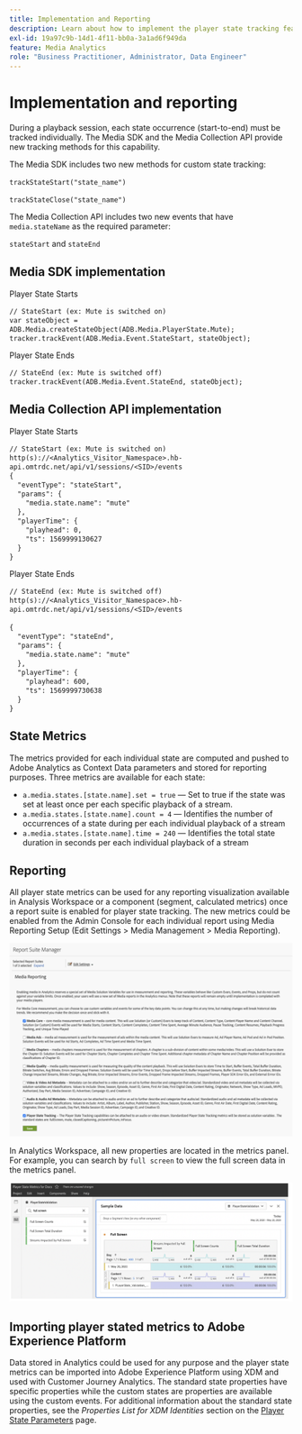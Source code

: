 ```yaml
---
title: Implementation and Reporting
description: Learn about how to implement the player state tracking feature including .
exl-id: 19a97c9b-14d1-4f11-bb0a-3a1ad6f949da
feature: Media Analytics
role: "Business Practitioner, Administrator, Data Engineer"
---
```

# Implementation and reporting

During a playback session, each state occurrence (start-to-end) must be tracked individually. The Media SDK and the Media Collection API provide new tracking methods for this capability.

The Media SDK includes two new methods for custom state tracking:

`trackStateStart("state_name")`

`trackStateClose("state_name")`


The Media Collection API includes two new events that have `media.stateName` as the required parameter:

`stateStart` and `stateEnd`

## Media SDK implementation

Player State Starts

```
// StateStart (ex: Mute is switched on)
var stateObject = ADB.Media.createStateObject(ADB.Media.PlayerState.Mute);
tracker.trackEvent(ADB.Media.Event.StateStart, stateObject);
```

Player State Ends

```
// StateEnd (ex: Mute is switched off)
tracker.trackEvent(ADB.Media.Event.StateEnd, stateObject);
```


## Media Collection API implementation

Player State Starts

```
// StateStart (ex: Mute is switched on)
http(s)://<Analytics_Visitor_Namespace>.hb-api.omtrdc.net/api/v1/sessions/<SID>/events
{
  "eventType": "stateStart",
  "params": {
    "media.state.name": "mute"
  },
  "playerTime": {
    "playhead": 0,
    "ts": 1569999130627
  }
}
```

Player State Ends

```
// StateEnd (ex: Mute is switched off)
http(s)://<Analytics_Visitor_Namespace>.hb-api.omtrdc.net/api/v1/sessions/<SID>/events

{
  "eventType": "stateEnd",
  "params": {
    "media.state.name": "mute"
  },
  "playerTime": {
    "playhead": 600,
    "ts": 1569999730638
  }
}
```

## State Metrics

The metrics provided for each individual state are computed and pushed to Adobe Analytics as Context Data parameters and stored for reporting purposes. Three metrics are available for each state:

* `a.media.states.[state.name].set = true` — Set to true if the state was set at least once per each specific playback of a stream.
* `a.media.states.[state.name].count = 4` — Identifies the number of occurrences of a state during per each individual playback of a stream
* `a.media.states.[state.name].time = 240` — Identifies the total state duration in seconds per each individual playback of a stream

## Reporting

All player state metrics can be used for any reporting visualization available in Analysis Workspace or a component (segment, calculated metrics) once a report suite is enabled for player state tracking. The new metrics could be enabled from the Admin Console for each individual report using Media Reporting Setup (Edit Settings > Media Management > Media Reporting).

![](assets/report-setup.png)

In Analytics Workspace, all new properties are located in the metrics panel. For example, you can search by `full screen` to view the full screen data in the metrics panel.

![](assets/full-screen-report.png)

## Importing player stated metrics to Adobe Experience Platform

Data stored in Analytics could be used for any purpose and the player state metrics can be imported into Adobe Experience Platform using XDM and used with Customer Journey Analytics. The standard state properties have specific properties while the custom states are properties are available using the custom events. For additional information about the standard state properties, see the *Properties List for XDM Identities* section on the [Player State Parameters](/help/metrics-and-metadata/player-state-parameters.md) page.
